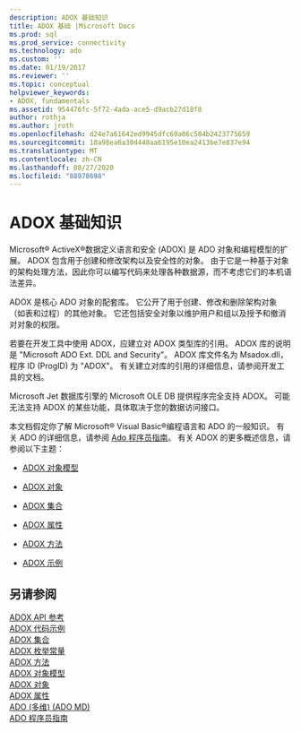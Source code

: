 ```yaml
---
description: ADOX 基础知识
title: ADOX 基础 |Microsoft Docs
ms.prod: sql
ms.prod_service: connectivity
ms.technology: ado
ms.custom: ''
ms.date: 01/19/2017
ms.reviewer: ''
ms.topic: conceptual
helpviewer_keywords:
- ADOX, fundamentals
ms.assetid: 954476fc-5f72-4ada-ace5-d9acb27d18f8
author: rothja
ms.author: jroth
ms.openlocfilehash: d24e7a61642ed9945dfc69a06c584b2423775659
ms.sourcegitcommit: 18a98ea6a30d448aa6195e10ea2413be7e837e94
ms.translationtype: MT
ms.contentlocale: zh-CN
ms.lasthandoff: 08/27/2020
ms.locfileid: "88978698"
---
```

# <a name="adox-fundamentals"></a>ADOX 基础知识
Microsoft® ActiveX®数据定义语言和安全 (ADOX) 是 ADO 对象和编程模型的扩展。 ADOX 包含用于创建和修改架构以及安全性的对象。 由于它是一种基于对象的架构处理方法，因此你可以编写代码来处理各种数据源，而不考虑它们的本机语法差异。  
  
 ADOX 是核心 ADO 对象的配套库。 它公开了用于创建、修改和删除架构对象（如表和过程）的其他对象。 它还包括安全对象以维护用户和组以及授予和撤消对对象的权限。  
  
 若要在开发工具中使用 ADOX，应建立对 ADOX 类型库的引用。 ADOX 库的说明是 "Microsoft ADO Ext. DDL and Security"。 ADOX 库文件名为 Msadox.dll，程序 ID (ProgID) 为 "ADOX"。 有关建立对库的引用的详细信息，请参阅开发工具的文档。  
  
 Microsoft Jet 数据库引擎的 Microsoft OLE DB 提供程序完全支持 ADOX。 可能无法支持 ADOX 的某些功能，具体取决于您的数据访问接口。  
  
 本文档假定你了解 Microsoft® Visual Basic®编程语言和 ADO 的一般知识。 有关 ADO 的详细信息，请参阅 [Ado 程序员指南](../ado-programmer-s-guide.md)。 有关 ADOX 的更多概述信息，请参阅以下主题：  
  
-   [ADOX 对象模型](../../reference/adox-api/adox-object-model.md)  
  
-   [ADOX 对象](../../reference/adox-api/adox-objects.md)  
  
-   [ADOX 集合](../../reference/adox-api/adox-collections.md)  
  
-   [ADOX 属性](../../reference/adox-api/adox-properties.md)  
  
-   [ADOX 方法](../../reference/adox-api/adox-methods.md)  
  
-   [ADOX 示例](../../reference/adox-api/adox-code-examples.md)  
  
## <a name="see-also"></a>另请参阅  
 [ADOX API 参考](../../reference/adox-api/adox-object-model.md?view=sql-server-ver15)   
 [ADOX 代码示例](../../reference/adox-api/adox-code-examples.md)   
 [ADOX 集合](../../reference/adox-api/adox-collections.md)   
 [ADOX 枚举常量](../../reference/adox-api/adox-enumerated-constants.md)   
 [ADOX 方法](../../reference/adox-api/adox-methods.md)   
 [ADOX 对象模型](../../reference/adox-api/adox-object-model.md)   
 [ADOX 对象](../../reference/adox-api/adox-objects.md)   
 [ADOX 属性](../../reference/adox-api/adox-properties.md)   
 [ADO (多维)  (ADO MD) ](../multidimensional/ado-multidimensional-ado-md.md)   
 [ADO 程序员指南](../ado-programmer-s-guide.md)
